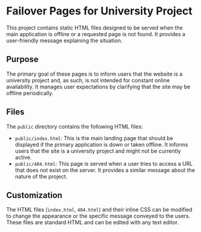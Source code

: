 # Failover Pages for University Project

This project contains static HTML files designed to be served when the main application is offline or a requested page is not found. It provides a user-friendly message explaining the situation.

## Purpose

The primary goal of these pages is to inform users that the website is a university project and, as such, is not intended for constant online availability. It manages user expectations by clarifying that the site may be offline periodically.

## Files

The `public` directory contains the following HTML files:

*   `public/index.html`: This is the main landing page that should be displayed if the primary application is down or taken offline. It informs users that the site is a university project and might not be currently active.
*   `public/404.html`: This page is served when a user tries to access a URL that does not exist on the server. It provides a similar message about the nature of the project.

## Customization

The HTML files (`index.html`, `404.html`) and their inline CSS can be modified to change the appearance or the specific message conveyed to the users. These files are standard HTML and can be edited with any text editor.
